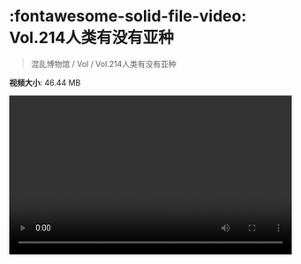 # :fontawesome-solid-file-video: Vol.214人类有没有亚种

> 混乱博物馆 / Vol / Vol.214人类有没有亚种

**视频大小**: 46.44 MB

<video id="V-04deebed52bb352a6414a5194294b3a3" width="512" height="288" preload="none" playsinline webkit-playsinline></video>
